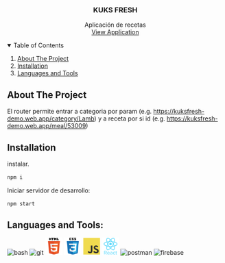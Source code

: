 <!-- PROJECT LOGO -->
<br />
<p align="center">
  

  <h3 align="center">KUKS FRESH</h3>

  <p align="center">
    Aplicación de recetas
    <br />
    <a href="https://kuksfresh-demo.web.app/" target="blank">View Application</a>
  </p>
</p>

<!-- TABLE OF CONTENTS -->
<details open="open">
  <summary>Table of Contents</summary>
  <ol>
  	<li><a href="#about-the-project">About The Project</a></li>
    <li><a href="#installation">Installation</a></li>
    <li><a href="#languages-and-tools">Languages and Tools</a></li>
  </ol>
</details>

<!-- ABOUT THE PROJECT -->

## About The Project

El router permite entrar a categoria por param (e.g. https://kuksfresh-demo.web.app/category/Lamb) y a receta por si id (e.g. https://kuksfresh-demo.web.app/meal/53009)

## Installation

instalar.

```sh
npm i
```

Iniciar servidor de desarrollo:

```sh
npm start
```

<!-- ACKNOWLEDGEMENTS -->

## Languages and Tools:

<p align="left"> 
<img src="https://www.vectorlogo.zone/logos/gnu_bash/gnu_bash-icon.svg" alt="bash" width="40" height="40"/> <img src="https://www.vectorlogo.zone/logos/git-scm/git-scm-icon.svg" alt="git" width="40" height="40"/>  <img src="https://raw.githubusercontent.com/devicons/devicon/master/icons/html5/html5-original-wordmark.svg" alt="html5" width="40" height="40"/>  <img src="https://raw.githubusercontent.com/devicons/devicon/master/icons/css3/css3-original-wordmark.svg" alt="css3" width="40" height="40"/>  <img src="https://raw.githubusercontent.com/devicons/devicon/master/icons/javascript/javascript-original.svg" alt="javascript" width="40" height="40"/>  <img src="https://raw.githubusercontent.com/devicons/devicon/master/icons/react/react-original-wordmark.svg" alt="react" width="40" height="40"/>    <img src="https://www.vectorlogo.zone/logos/getpostman/getpostman-icon.svg" alt="postman" width="40" height="40"/>  <img src="https://img.icons8.com/color/452/firebase.png" alt="firebase" width="40" height="40"/> 